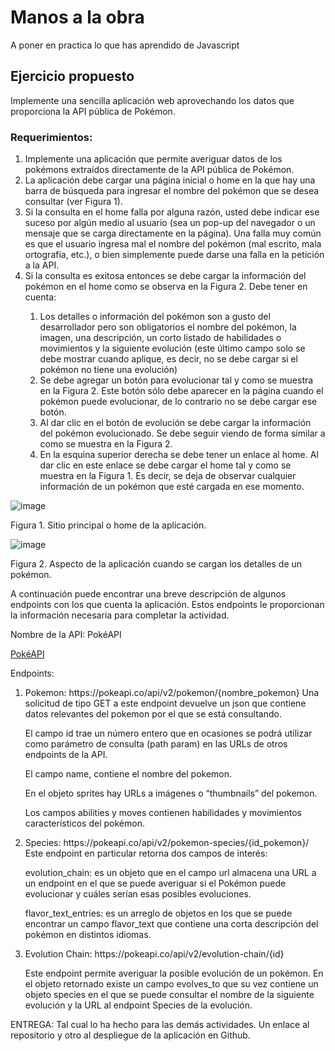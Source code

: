# Manos a la obra

A poner en practica lo que has aprendido de Javascript

## Ejercicio propuesto

Implemente una sencilla aplicación web aprovechando los datos que proporciona la API pública de Pokémon.

### Requerimientos:

<ol>
  <li>Implemente una aplicación que permite averiguar datos de los pokémons extraídos directamente de la API pública de Pokémon.</li>
  <li>La aplicación debe cargar una página inicial o home en la que hay una barra de búsqueda para ingresar el nombre del pokémon que se desea consultar (ver Figura 1).</li>
  <li>Si la consulta en el home falla por alguna razón, usted debe indicar ese suceso por algún medio al usuario (sea un pop-up del navegador o un mensaje que se carga directamente en la página). Una falla muy común es que el usuario ingresa mal el nombre del pokémon (mal escrito, mala ortografía, etc.), o bien simplemente puede darse una falla en la petición a la API.</li>
  <li>Si la consulta es exitosa entonces se debe cargar la información del pokémon en el home como se observa en la Figura 2. Debe tener en cuenta:</li>
  <ol>
    <li>Los detalles o información del pokémon son a gusto del desarrollador pero son obligatorios el nombre del pokémon, la imagen, una descripción, un corto listado de habilidades o movimientos y la siguiente evolución (este último campo solo se debe mostrar cuando aplique, es decir, no se debe cargar si el pokémon no tiene una evolución)</li>
    <li>Se debe agregar un botón para evolucionar tal y como se muestra en la Figura 2. Este botón sólo debe aparecer en la página cuando el pokémon puede evolucionar, de lo contrario no se debe cargar ese botón.</li>
    <li>Al dar clic en el botón de evolución se debe cargar la información del pokémon evolucionado. Se debe seguir viendo de forma similar a como se muestra en la Figura 2.</li>
    <li>En la esquina superior derecha se debe tener un enlace al home. Al dar clic en este enlace se debe cargar el home tal y como se muestra en la Figura 1. Es decir, se deja de observar cualquier información de un pokémon que esté cargada en ese momento.</li>
  </ol>
</ol>

![image](https://github.com/camilocorreaUdeA/Programacion_Web_2023_2/assets/42076547/14787ea5-5fb0-46b2-9e83-f6fd136562cd)

Figura 1. Sitio principal o home de la aplicación.


![image](https://github.com/camilocorreaUdeA/Programacion_Web_2023_2/assets/42076547/cfbe2872-0f77-409f-abd5-42b308d20a84)

Figura 2. Aspecto de la aplicación cuando se cargan los detalles de un pokémon.

A continuación puede encontrar una breve descripción de algunos endpoints con los que cuenta la aplicación. Estos endpoints le proporcionan la información necesaria para completar la actividad.

Nombre de la API: PokéAPI

[PokéAPI](https://pokeapi.co/)

Endpoints:

<ol>
  <li>
    Pokemon: https://pokeapi.co/api/v2/pokemon/{nombre_pokemon}
    Una solicitud de tipo GET a este endpoint devuelve un json que contiene datos relevantes del pokemon por el que se está consultando.

El campo id trae un número entero que en ocasiones se podrá utilizar como parámetro de consulta (path param) en las URLs de otros endpoints de la API.

El campo name, contiene el nombre del pokemon.

En el objeto sprites hay URLs a imágenes o “thumbnails” del pokemon.

Los campos abilities y moves contienen habilidades y movimientos característicos del pokémon.
  </li>
  <li>
  Species: https://pokeapi.co/api/v2/pokemon-species/{id_pokemon}/
    Este endpoint en particular retorna dos campos de interés:

evolution_chain: es un objeto que en el campo url almacena una URL a un endpoint en el que se puede averiguar si el Pokémon puede evolucionar y cuáles serían esas posibles evoluciones.

flavor_text_entries: es un arreglo de objetos en los que se puede encontrar un campo flavor_text que contiene una corta descripción del pokémon en distintos idiomas.
  </li>
  <li>
  Evolution Chain: https://pokeapi.co/api/v2/evolution-chain/{id}

  Este endpoint permite averiguar la posible evolución de un pokémon.
En el objeto retornado existe un campo evolves_to que su vez contiene un objeto species en el que se puede consultar el nombre de la siguiente evolución y la URL al endpoint Species de la evolución.    
  </li>
</ol>

ENTREGA: Tal cual lo ha hecho para las demás actividades. Un enlace al repositorio y otro al despliegue de la aplicación en Github. 
